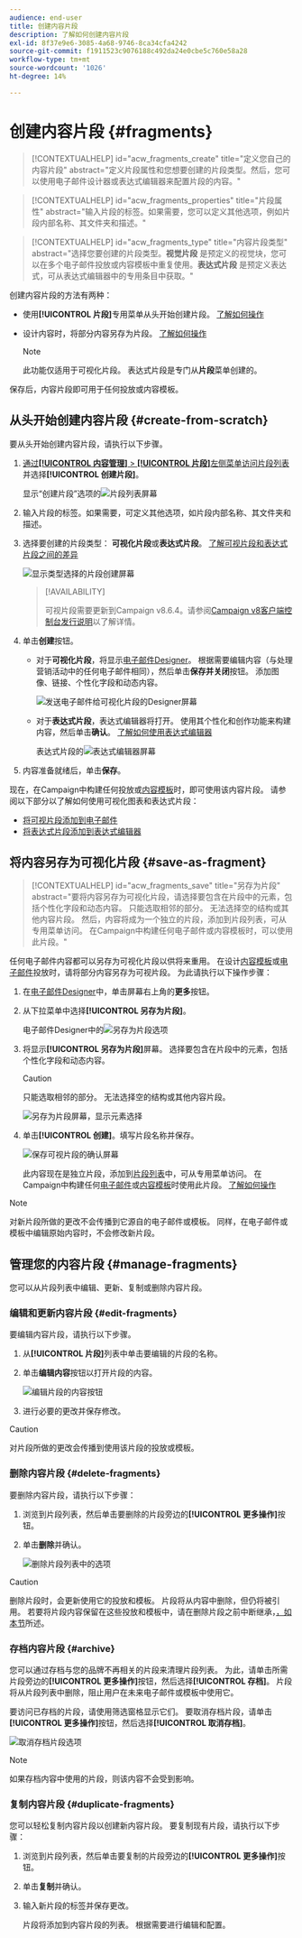 ```yaml
---
audience: end-user
title: 创建内容片段
description: 了解如何创建内容片段
exl-id: 8f37e9e6-3085-4a68-9746-8ca34cfa4242
source-git-commit: f1911523c9076188c492da24e0cbe5c760e58a28
workflow-type: tm+mt
source-wordcount: '1026'
ht-degree: 14%

---
```


# 创建内容片段 {#fragments}

>[!CONTEXTUALHELP]
>id="acw_fragments_create"
>title="定义您自己的内容片段"
>abstract="定义片段属性和您想要创建的片段类型。然后，您可以使用电子邮件设计器或表达式编辑器来配置片段的内容。"

<!-- pas vu dans l'UI-->

>[!CONTEXTUALHELP]
>id="acw_fragments_properties"
>title="片段属性"
>abstract="输入片段的标签。如果需要，您可以定义其他选项，例如片段内部名称、其文件夹和描述。"

>[!CONTEXTUALHELP]
>id="acw_fragments_type"
>title="内容片段类型"
>abstract="选择您要创建的片段类型。**视觉片段** 是预定义的视觉块，您可以在多个电子邮件投放或内容模板中重复使用。**表达式片段** 是预定义表达式，可从表达式编辑器中的专用条目中获取。"

创建内容片段的方法有两种：

* 使用&#x200B;**[!UICONTROL 片段]**&#x200B;专用菜单从头开始创建片段。 [了解如何操作](#create-from-scratch)
* 设计内容时，将部分内容另存为片段。 [了解如何操作](#save-as-fragment)

  >[!NOTE]
  >
  >此功能仅适用于可视化片段。 表达式片段是专门从&#x200B;**片段**&#x200B;菜单创建的。

保存后，内容片段即可用于任何投放或内容模板。

## 从头开始创建内容片段 {#create-from-scratch}

要从头开始创建内容片段，请执行以下步骤。

1. [通过&#x200B;**[!UICONTROL 内容管理]** > **[!UICONTROL 片段]**&#x200B;左侧菜单访问片段列表](#access-manage-fragments)并选择&#x200B;**[!UICONTROL 创建片段]**。

   显示“创建片段”选项的![片段列表屏幕](assets/fragments-list.png)

1. 输入片段的标签。如果需要，可定义其他选项，如片段内部名称、其文件夹和描述。

1. 选择要创建的片段类型： **可视化片段**&#x200B;或&#x200B;**表达式片段**。 [了解可视片段和表达式片段之间的差异](fragments.md)

   ![显示类型选择的片段创建屏幕](assets/fragment-create.png)

   >[!AVAILABILITY]
   >
   >可视片段需要更新到Campaign v8.6.4。请参阅[Campaign v8客户端控制台发行说明](https://experienceleague.adobe.com/zh-hans/docs/campaign/campaign-v8/releases/release-notes)以了解详情。

1. 单击&#x200B;**创建**&#x200B;按钮。

   * 对于&#x200B;**可视化片段**，将显示[电子邮件Designer](../email/get-started-email-designer.md)。 根据需要编辑内容（与处理营销活动中的任何电子邮件相同），然后单击&#x200B;**保存并关闭**&#x200B;按钮。 添加图像、链接、个性化字段和动态内容。

     ![发送电子邮件给可视化片段的Designer屏幕](assets/fragment-designer.png)

   * 对于&#x200B;**表达式片段**，表达式编辑器将打开。 使用其个性化和创作功能来构建内容，然后单击&#x200B;**确认**。 [了解如何使用表达式编辑器](../personalization/personalize.md)

     表达式片段的![表达式编辑器屏幕](assets/fragment-expression.png)

1. 内容准备就绪后，单击&#x200B;**保存**。

现在，在Campaign中构建任何投放或[内容模板](../email/use-email-templates.md)时，即可使用该内容片段。 请参阅以下部分以了解如何使用可视化图表和表达式片段：
* [将可视片段添加到电子邮件](use-visual-fragments.md)
* [将表达式片段添加到表达式编辑器](use-expression-fragments.md)

## 将内容另存为可视化片段 {#save-as-fragment}

>[!CONTEXTUALHELP]
>id="acw_fragments_save"
>title="另存为片段"
>abstract="要将内容另存为可视化片段，请选择要包含在片段中的元素，包括个性化字段和动态内容。 只能选取相邻的部分。 无法选择空的结构或其他内容片段。 然后，内容将成为一个独立的片段，添加到片段列表，可从专用菜单访问。 在Campaign中构建任何电子邮件或内容模板时，可以使用此片段。"

<!--pas vu dans l'UI-->

任何电子邮件内容都可以另存为可视化片段以供将来重用。 在设计[内容模板](../email/use-email-templates.md)或[电子邮件](../email/get-started-email-designer.md)投放时，请将部分内容另存为可视片段。 为此请执行以下操作步骤：

1. 在[电子邮件Designer](../email/get-started-email-designer.md)中，单击屏幕右上角的&#x200B;**更多**&#x200B;按钮。

1. 从下拉菜单中选择&#x200B;**[!UICONTROL 另存为片段]**。

   电子邮件Designer中的![另存为片段选项](assets/fragment-save-as.png)

1. 将显示&#x200B;**[!UICONTROL 另存为片段]**&#x200B;屏幕。 选择要包含在片段中的元素，包括个性化字段和动态内容。

   >[!CAUTION]
   >
   >只能选取相邻的部分。 无法选择空的结构或其他内容片段。

   ![另存为片段屏幕，显示元素选择](assets/fragment-save-as-screen.png)

1. 单击&#x200B;**[!UICONTROL 创建]**。填写片段名称并保存。

   ![保存可视片段的确认屏幕](assets/fragment-save-confirm.png)

   此内容现在是独立片段，添加到[片段列表](#manage-fragments)中，可从专用菜单访问。 在Campaign中构建任何[电子邮件](../email/get-started-email-designer.md)或[内容模板](../email/use-email-templates.md)时使用此片段。 [了解如何操作](../content/use-visual-fragments.md)

>[!NOTE]
>
>对新片段所做的更改不会传播到它源自的电子邮件或模板。 同样，在电子邮件或模板中编辑原始内容时，不会修改新片段。

## 管理您的内容片段 {#manage-fragments}

您可以从片段列表中编辑、更新、复制或删除内容片段。

### 编辑和更新内容片段 {#edit-fragments}

要编辑内容片段，请执行以下步骤。

1. 从&#x200B;**[!UICONTROL 片段]**&#x200B;列表中单击要编辑的片段的名称。
1. 单击&#x200B;**编辑内容**&#x200B;按钮以打开片段的内容。

   ![编辑片段的内容按钮](assets/fragment-edit-content.png)

1. 进行必要的更改并保存修改。

>[!CAUTION]
>
>对片段所做的更改会传播到使用该片段的投放或模板。

### 删除内容片段 {#delete-fragments}

要删除内容片段，请执行以下步骤：

1. 浏览到片段列表，然后单击要删除的片段旁边的&#x200B;**[!UICONTROL 更多操作]**&#x200B;按钮。
1. 单击&#x200B;**删除**&#x200B;并确认。

   ![删除片段列表中的选项](assets/fragment-list-more-actions.png)

>[!CAUTION]
>
>删除片段时，会更新使用它的投放和模板。 片段将从内容中删除，但仍将被引用。 若要将片段内容保留在这些投放和模板中，请在删除片段之前中断继承，[，如本节](use-visual-fragments.md#break-inheritance)所述。

### 存档内容片段 {#archive}

您可以通过存档与您的品牌不再相关的片段来清理片段列表。 为此，请单击所需片段旁边的&#x200B;**[!UICONTROL 更多操作]**&#x200B;按钮，然后选择&#x200B;**[!UICONTROL 存档]**。 片段将从片段列表中删除，阻止用户在未来电子邮件或模板中使用它。

要访问已存档的片段，请使用筛选窗格显示它们。 要取消存档片段，请单击&#x200B;**[!UICONTROL 更多操作]**&#x200B;按钮，然后选择&#x200B;**[!UICONTROL 取消存档]**。

![取消存档片段选项](assets/fragment-unarchive.png)

>[!NOTE]
>
>如果存档内容中使用的片段，则该内容不会受到影响。

### 复制内容片段 {#duplicate-fragments}

您可以轻松复制内容片段以创建新内容片段。 要复制现有片段，请执行以下步骤：

1. 浏览到片段列表，然后单击要复制的片段旁边的&#x200B;**[!UICONTROL 更多操作]**&#x200B;按钮。
1. 单击&#x200B;**复制**&#x200B;并确认。
1. 输入新片段的标签并保存更改。

   片段将添加到内容片段的列表。 根据需要进行编辑和配置。